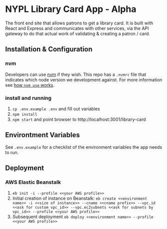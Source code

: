 # NYPL Library Card App - Alpha

The front end site that allows patrons to get a library card.
It is built with React and Express and communicates with other
services, via the API gateway to do that actual work of validating & creating
a patron / card.

## Installation & Configuration

### nvm

Developers can use [nvm](https://github.com/creationix/nvm) if they wish.
This repo has a `.nvmrc` file that indicates which node version we development against.
For more information see [how `nvm use` works](https://github.com/creationix/nvm#nvmrc).

### install and running

1. `cp .env.example .env` and fill out variables
2. `npm install`  
3. `npm start` and point browser to http://localhost:3001/library-card

## Environtment Variables

See `.env.example` for a checklist of the environment variables the app
needs to run.

## Deployment

### AWS Elastic Beanstalk

1. `eb init -i --profile <<your AWS profile>>`
2. Initial creation of instance on Beanstalk:
`eb create <<environment name>> -i <<size of instance>> --cname <<cname prefix>> --vpc.id <<ask for custom vpc_id>> --vpc.ec2subnets <<ask for subnets by vpc_id>> --profile <<your AWS profile>>`
3. Subsequent deployment
`eb deploy <<environment name>> --profile <<your AWS profile>>`
